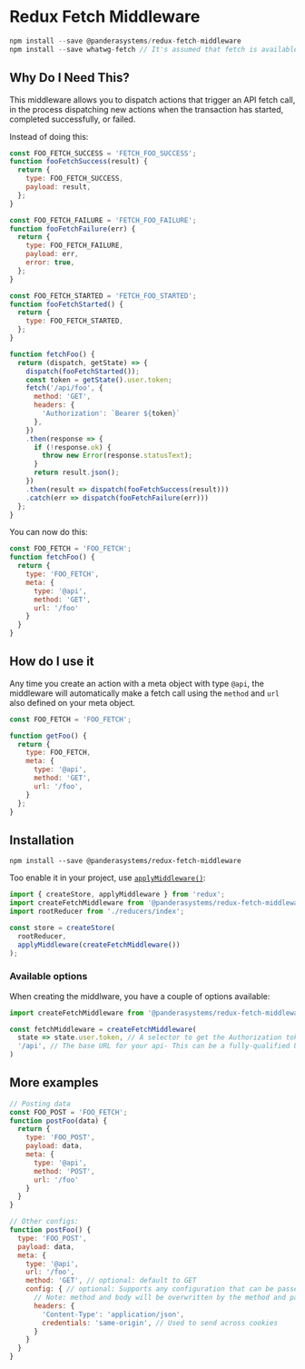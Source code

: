 Redux Fetch Middleware
=============

```js
npm install --save @panderasystems/redux-fetch-middleware
npm install --save whatwg-fetch // It's assumed that fetch is available on the client you're using
```

## Why Do I Need This?

This middleware allows you to dispatch actions that trigger an API fetch call, in the process dispatching new actions when the transaction has started, completed successfully, or failed.

Instead of doing this:

```js
const FOO_FETCH_SUCCESS = 'FETCH_FOO_SUCCESS';
function fooFetchSuccess(result) {
  return {
    type: FOO_FETCH_SUCCESS,
    payload: result,
  };
}

const FOO_FETCH_FAILURE = 'FETCH_FOO_FAILURE';
function fooFetchFailure(err) {
  return {
    type: FOO_FETCH_FAILURE,
    payload: err,
    error: true,
  };
}

const FOO_FETCH_STARTED = 'FETCH_FOO_STARTED';
function fooFetchStarted() {
  return {
    type: FOO_FETCH_STARTED,
  };
}

function fetchFoo() {
  return (dispatch, getState) => {
    dispatch(fooFetchStarted());
    const token = getState().user.token;
    fetch('/api/foo', {
      method: 'GET',
      headers: {
        'Authorization': `Bearer ${token}`
      },
    })
    .then(response => {
      if (!response.ok) {
        throw new Error(response.statusText);
      }
      return result.json();
    })
    .then(result => dispatch(fooFetchSuccess(result)))
    .catch(err => dispatch(fooFetchFailure(err)))
  };
}
```

You can now do this:

```js
const FOO_FETCH = 'FOO_FETCH';
function fetchFoo() {
  return {
    type: 'FOO_FETCH',
    meta: {
      type: '@api',
      method: 'GET',
      url: '/foo'
    }
  }
}
```



## How do I use it

Any time you create an action with a meta object with type `@api`, the middleware will automatically make a fetch call using the `method` and `url` also defined on your meta object.

```js
const FOO_FETCH = 'FOO_FETCH';

function getFoo() {
  return {
    type: FOO_FETCH,
    meta: {
      type: '@api',
      method: 'GET',
      url: '/foo',
    }
  };
}
```

## Installation

```
npm install --save @panderasystems/redux-fetch-middleware
```

Too enable it in your project, use [`applyMiddleware()`](http://redux.js.org/docs/api/applyMiddleware.html):

```js
import { createStore, applyMiddleware } from 'redux';
import createFetchMiddleware from '@panderasystems/redux-fetch-middleware';
import rootReducer from './reducers/index';

const store = createStore(
  rootReducer,
  applyMiddleware(createFetchMiddleware())
);
```

### Available options

When creating the middlware, you have a couple of options available:

```js
import createFetchMiddleware from '@panderasystems/redux-fetch-middleware';

const fetchMiddleware = createFetchMiddleware(
  state => state.user.token, // A selector to get the Authorization token out of the redux state
  '/api', // The base URL for your api- This can be a fully-qualified URL or just a path
)
```

## More examples

```js
// Posting data
const FOO_POST = 'FOO_FETCH';
function postFoo(data) {
  return {
    type: 'FOO_POST',
    payload: data,
    meta: {
      type: '@api',
      method: 'POST',
      url: '/foo'
    }
  }
}

// Other configs:
function postFoo() {
  type: 'FOO_POST',
  payload: data,
  meta: {
    type: '@api',
    url: '/foo',
    method: 'GET', // optional: default to GET
    config: { // optional: Supports any configuration that can be passed into fetch
      // Note: method and body will be overwritten by the method and payload passed into the meta object
      headers: {
        'Content-Type': 'application/json',
        credentials: 'same-origin', // Used to send across cookies
      }
    }
  }
}

```
